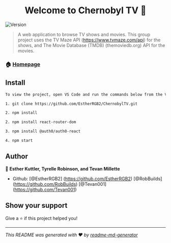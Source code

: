 <h1 align="center">Welcome to Chernobyl TV 👋</h1>
<p>
  <img alt="Version" src="https://img.shields.io/badge/version-Version 1-blue.svg?cacheSeconds=2592000" />
</p>

> A web application to browse TV shows and movies. This group project uses the TV Maze API (https://www.tvmaze.com/api) for the shows, and The Movie Database (TMDB) (themoviedb.org) API for the movies.

### 🏠 [Homepage](https://github.com/EstherRGB2/ChernobylTV)

## Install

```sh
To view the project, open VS Code and run the commands below from the VS Code terminal:

1. git clone https://github.com/EstherRGB2/ChernobylTV.git

2. npm install

2. npm install react-router-dom

3. npm install @auth0/auth0-react

4. npm start

```

## Author

👤 **Esther Kuttler, Tyrelle Robinson, and Tevan Millette**

* Github: [@EstherRGB2] (https://github.com/EstherRGB2)
          [@RobBuilds] (https://github.com/RobBuilds)
          [@Tevan001] (https://github.com/Tevan001)

## Show your support

Give a ⭐️ if this project helped you!

***
_This README was generated with ❤️ by [readme-md-generator](https://github.com/kefranabg/readme-md-generator)_
